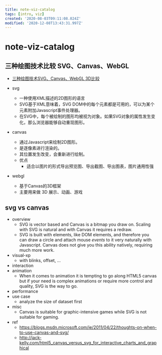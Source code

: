 ```yaml
---
title: note-viz-catalog
tags: [intro, viz]
created: '2020-08-03T09:11:08.024Z'
modified: '2020-12-08T13:43:31.997Z'
---
```


# note-viz-catalog

## 三种绘图技术比较 SVG、Canvas、WebGL 

- [三种绘图技术SVG、Canvas、WebGL 3D比较](https://zhuanlan.zhihu.com/p/81226852)

- svg
  - 一种使用XML描述的2D图形的语言
  - SVG基于XML意味着，SVG DOM中的每个元素都是可用的，可以为某个元素附加Javascript事件处理器。
  - 在SVG中，每个被绘制的图形均被视为对象。如果SVG对象的属性发生变化，那么浏览器能够自动重现图形。

- canvas
  - 通过Javascript来绘制2D图形。
  - 是逐像素进行渲染的。
  - 其位置发生改变，会重新进行绘制。
  - 优点
    - 适合以图片的形式导出预览图、导出截图、导出图表，图片通用性强

- webgl
  - 基于Canvas的3D框架
  - 主要用来做 3D 展示、动画、游戏

## svg vs canvas

- overview
  - SVG is vector based and Canvas is a bitmap you draw on. Scaling with SVG is natural and with Canvas it requires a redraw.
  - SVG is built with elements, like DOM elements, and therefore you can draw a circle and attach mouse *events* to it very naturally with Javascript.  Canvas does not give you this ability natively, requiring much more work.
- visual-xp
  - with blinks, offset, ...
- interaction
- animation
  - When it comes to animation it is tempting to go along HTML5 canvas but if your need is complex animations or require more control and quality, SVG is the way to go.
- performance
- use case
  - analyze the size of dataset first
- misc
  - Canvas is suitable for graphic-intensive games while SVG is not suitable for gaming.
- ref
  - https://blogs.msdn.microsoft.com/ie/2011/04/22/thoughts-on-when-to-use-canvas-and-svg/
  - http://jack-kelly.com/html5_canvas_versus_svg_for_interactive_charts_and_graphical

